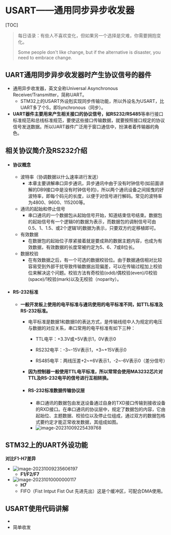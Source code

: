 # USART——通用同步异步收发器

[TOC]

> 每日语录：有些人不喜欢变化，但如果另一个选择是灾难，你需要拥抱变化。
>
> Some people don't like change, but if the alternative is disaster, you need to embrace change.

## UART通用同步异步收发器时产生协议信号的器件

- 通用异步收发器，英文全称Universal Asynchronous Receiver/Transmitter，简称UART。
    - STM32上的USART外设剋实现同步传输功能，所以外设名为USART，比UART多了个S，即Synchronous（同步）。
- **UART器件主要用来产生相关接口的协议信号，如RS232/RS485**等串行接口标准规范和总线标准规范，要使这些接口传输数据，就要按照接口规定的协议信号发送数据。所以UART器件广泛用于窗口通信中，扮演者着传输器的角色。

## 相关协议简介及RS232介绍

- #### 协议概念

    - 波特率（协调数据以什么速率进行发送）
        - 本章主要讲解串口异步通讯，异步通讯中由于没有时钟信号(如前面讲解的DB9接口中是没有时钟信号的)，所以两个通讯设备之间摇曳的好波特率，即每个码元的长度，以便于对信号进行解码。常见的波特率为4800、9600、115200等。
    - 通讯的起始和停止信号
        - 串口通讯的一个数据包从起始信号开始，知道结束信号结束。数据包的起始信号有一个逻辑0的数据为表示，而数据包的调制信号可由0.5、1、1.5、或2个逻辑1的数据为表示，只要双方约定移植即可。
    - 有效数据
        - 在数据包的起始位子厚紧接着就是要成熟的数据主题内容，也成为有效数据，有效数据的长度常被约定为5、6、7或8位长。
    - 数据校验
        - 在有效数据之后，有一个可选的数据校验位。由于数据通信相对比较容易受到外部干扰导致传输数据出现偏差，可以在传输过程加上校验位来解决这个问题。校验方法有奇校验(odd)/偶校验(even)/0校验(space)/1校验(mark)以及无校验（noparity）。

- #### RS-232标准

    - **一般开发板上使用的电平标准与通讯使用的电平标准不同，如TTL标准及RS-232标准。**

        - 电平标准是数据1和数据0的表达方式，是传输线缆中人为规定的电压与数据的对应关系，串口常用的电平标准有如下三种：

            - TTL电平：+3.3V或+5V表示1，0V表示0

            - RS232电平：-3~-15V表示1，+3~+15V表示0

            - RS485电平：两线压差+2~+6V表示1，-2~-6V表示0（差分信号）

        - **因为控制器一般使用TTL电平标准，所以常常会使用MA3232芯片对TTL及RS-232电平的信号进行互相转换。**

        - #### RS-232标准数据传输协议层

            - 串口通讯的数据包由发送设备通过自身的TXD接口传输到接收设备的RXD接口。在串口通讯的协议层中，规定了数据包的内容，它由起始位、主题数据、校验位以及停止位组成，通过双方的数据包格式要约定才能正常收发数据，其组成如图。
            - ![image-20231009225439768](https://zdh934.oss-cn-shenzhen.aliyuncs.com/PigGo/202310092254833.png)

## STM32上的UART外设功能

**对比F1-H7差异**

- ![image-20231009235606197](https://zdh934.oss-cn-shenzhen.aliyuncs.com/PigGo/202310092356313.png)
    - **F1/F2/F7**
- ![image-20231010000000117](https://zdh934.oss-cn-shenzhen.aliyuncs.com/PigGo/202310100000375.png)
    - **H7**
    - FIFO（Fist Intput Fist Out 先进先出）这是个缓冲区，可配合DMA使用。

## USART使用代码讲解

- 
- 简单收发